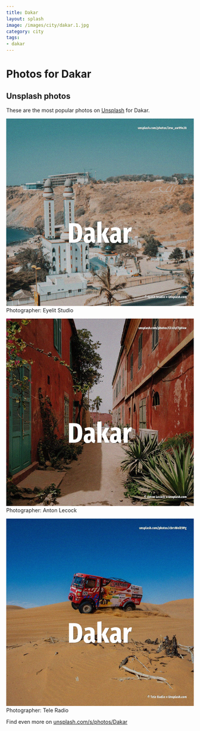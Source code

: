 ```yaml
---
title: Dakar
layout: splash
image: /images/city/dakar.1.jpg
category: city
tags:
- dakar
---
```

# Photos for Dakar
 
## Unsplash photos
These are the most popular photos on [Unsplash](https://unsplash.com) for Dakar.
 
![Dakar](/images/city/dakar.1.jpg)
Photographer:  Eyelit Studio
 
![Dakar](/images/city/dakar.2.jpg)
Photographer:  Anton Lecock
 
![Dakar](/images/city/dakar.3.jpg)
Photographer:  Tele Radio
 
Find even more on [unsplash.com/s/photos/Dakar](https://unsplash.com/s/photos/Dakar)
 

